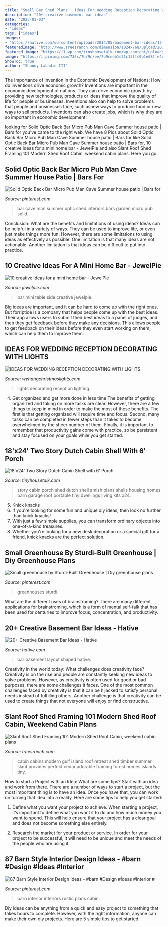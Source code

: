 ```yaml
---
title: "Small Bar Shed Plans : Ideas For Wedding Reception Decorating With Lights"
description: "20+ creative basement bar ideas"
date: "2023-01-03"
categories:
- "ideas"
tags: ["ideas"]
images:
- "https://hative.com/wp-content/uploads/2014/05/basement-bar-ideas/12-l-shaped-layout-for-small-bar.jpg"
featuredImage: "http://www.treesranch.com/dimension/1024x768/upload/2016/07/15/slant-roof-shed-framing-101-modern-shed-roof-cabin-lrg-eb5544292488af3d.jpg"
featured_image: "https://i1.wp.com/tinyhousetalk.com/wp-content/uploads/18x24-two-story-dutch-cabin-007.jpg?resize=600%2C450"
image: "https://i.pinimg.com/736x/7b/9c/ee/7b9ceeb1c21c13ffc0b1e68ffe4e2b2a.jpg"
ShowToc: true
author: "Shanny Labadie III"
---
```



The Importance of Invention in the Economic Development of Nations: How do inventions drive economic growth?
Inventions are important in the economic development of nations. They can drive economic growth by providing new technologies, products or ideas that improve the quality of life for people or businesses. Inventions also can help to solve problems that people and businesses face, such asnew ways to produce food or new ways to sell products. Inventions can also create jobs, which is why they are so important in economic development.

	

		
looking for Solid Optic Back Bar Micro Pub Man Cave Summer house patio | Bars for you've came to the right web. We have 8 Pics about Solid Optic Back Bar Micro Pub Man Cave Summer house patio | Bars for like Solid Optic Back Bar Micro Pub Man Cave Summer house patio | Bars for, 10 creative ideas for a mini home bar - JewelPie and also Slant Roof Shed Framing 101 Modern Shed Roof Cabin, weekend cabin plans. Here you go:
		
    
## Solid Optic Back Bar Micro Pub Man Cave Summer House Patio | Bars For

<img loading=lazy src="https://i.pinimg.com/736x/7b/9c/ee/7b9ceeb1c21c13ffc0b1e68ffe4e2b2a.jpg" onerror="this.onerror=null;this.src='https://tse1.mm.bing.net/th?id=OIP.yJ9vt5nMFZWYldUt3Qw3MQHaFj&amp;pid=15.1';" alt="Solid Optic Back Bar Micro Pub Man Cave Summer house patio | Bars for">

_Source: pinterest.com_

>bar cave man summer optic shed interiors bars garden micro pub solid. 

	

Conclusion: What are the benefits and limitations of using ideas?
Ideas can be helpful in a variety of ways. They can be used to improve life, or even just make things more fun. However, there are some limitations to using ideas as effectively as possible. One limitation is that many ideas are not actionable. Another limitation is that ideas can be difficult to put into practice.

    
## 10 Creative Ideas For A Mini Home Bar - JewelPie

<img loading=lazy src="https://jewelpie.com/wp-content/uploads/2013/06/bar41.jpg" onerror="this.onerror=null;this.src='https://tse2.mm.bing.net/th?id=OIP.pa2Pr5k9Bj0G3KB8HG4B2QHaJ4&amp;pid=15.1';" alt="10 creative ideas for a mini home bar - JewelPie">

_Source: jewelpie.com_

>bar mini table side creative jewelpie. 

	

Big ideas are important, and it can be hard to come up with the right ones. But forriptide is a company that helps people come up with the best ideas. Their app allows users to submit their best ideas to a panel of judges, and then they get feedback before they make any decisions. This allows people to get feedback on their ideas before they even start working on them, which can help them to improve them.

    
## IDEAS FOR WEDDING RECEPTION DECORATING WITH LIGHTS

<img loading=lazy src="https://www.wehangchristmaslights.com/my-content/uploads/photo-gallery/f0118ae9a4c96706a7f24bdc38fdc990.jpg" onerror="this.onerror=null;this.src='https://tse3.mm.bing.net/th?id=OIP.-nEnL6qHd5cWZVubYwg09AHaJQ&amp;pid=15.1';" alt="IDEAS FOR WEDDING RECEPTION DECORATING WITH LIGHTS">

_Source: wehangchristmaslights.com_

>lights decorating reception lighting. 

	

4) Get organized and get more done in less time
The benefits of getting organized and taking on more tasks are clear. However, there are a few things to keep in mind in order to make the most of these benefits. The first is that getting organized will require time and focus. Second, many tasks can be completed in fewer steps than it takes to become overwhelmed by the sheer number of them. Finally, it is important to remember that productivity gains come with practice, so be persistent and stay focused on your goals while you get started.

    
## 18&#039;x24&#039; Two Story Dutch Cabin Shell With 6&#039; Porch

<img loading=lazy src="https://i1.wp.com/tinyhousetalk.com/wp-content/uploads/18x24-two-story-dutch-cabin-007.jpg?resize=600%2C450" onerror="this.onerror=null;this.src='https://tse3.mm.bing.net/th?id=OIP.920lqwb629GvZc5yqqzCbwHaFj&amp;pid=15.1';" alt="18&#039;x24&#039; Two Story Dutch Cabin Shell with 6&#039; Porch">

_Source: tinyhousetalk.com_

>story cabin porch shed dutch shell amish plans shells housing homes barn garage roof portable tiny dwellings living kits x24. 

	

5. Knick knacks
1. If you're looking for some fun and unique diy ideas, then look no further than knick knacks!
2. With just a few simple supplies, you can transform ordinary objects into one-of-a-kind treasures.
3. Whether you're looking for a new desk decoration or a special gift for a friend, knick knacks are the perfect solution.

    
## Small Greenhouse By Sturdi-Built Greenhouse | Diy Greenhouse Plans

<img loading=lazy src="https://i.pinimg.com/736x/dd/75/3f/dd753f4767ad72ee13b36873a7611304.jpg" onerror="this.onerror=null;this.src='https://tse3.mm.bing.net/th?id=OIP.M2WGPfx2mkwhfXXLNcUMVgHaJ3&amp;pid=15.1';" alt="Small greenhouse by Sturdi-Built Greenhouse | Diy greenhouse plans">

_Source: pinterest.com_

>greenhouses sturdi. 

	

What are the different uses of brainstroming?
There are many different applications for brainstroming, which is a form of mental self-talk that has been used for centuries to improve focus, concentration, and productivity.

    
## 20+ Creative Basement Bar Ideas - Hative

<img loading=lazy src="https://hative.com/wp-content/uploads/2014/05/basement-bar-ideas/12-l-shaped-layout-for-small-bar.jpg" onerror="this.onerror=null;this.src='https://tse2.mm.bing.net/th?id=OIP.rfzZMJz4xEdpYflijBJ0DgHaFj&amp;pid=15.1';" alt="20+ Creative Basement Bar Ideas - Hative">

_Source: hative.com_

>bar basement layout shaped hative. 

	

Creativity in the world today: What challenges does creativity face?
Creativity is on the rise and people are constantly seeking new ideas to solve problems. However, as creativity is often used for good or bad purposes, there are some challenges it faces. One of the most common challenges faced by creativity is that it can be hijacked to satisfy personal needs instead of fulfilling others. Another challenge is that creativity can be used to create things that not everyone will enjoy or find constructive.

    
## Slant Roof Shed Framing 101 Modern Shed Roof Cabin, Weekend Cabin Plans

<img loading=lazy src="http://www.treesranch.com/dimension/1024x768/upload/2016/07/15/slant-roof-shed-framing-101-modern-shed-roof-cabin-lrg-eb5544292488af3d.jpg" onerror="this.onerror=null;this.src='https://tse1.mm.bing.net/th?id=OIP.OLDUkdC0Czu1OctdtOj1zgHaFj&amp;pid=15.1';" alt="Slant Roof Shed Framing 101 Modern Shed Roof Cabin, weekend cabin plans">

_Source: treesranch.com_

>cabin cabins modern gulf island roof retreat shed timber summer slant provides perfect cedar adorable framing forest homes islands tiny. 

	

How to start a Project with an Idea: What are some tips?
Start with an idea and work from there. There are a number of ways to start a project, but the most important thing is to have an idea. Once you have that, you can work on turning that idea into a reality. Here are some tips to help you get started:
1. Define what you want your project to achieve. When starting a project, it’s important to define what you want it to do and how much money you want to spend. This will help ensure that your project has a clear goal and does not become something else entirely.

2. Research the market for your product or service. In order for your project to be successful, it will need to be unique and meet the needs of the people who are using it.

    
## 87 Barn Style Interior Design Ideas - #barn #Design #İdeas #Interior #

<img loading=lazy src="https://i.pinimg.com/736x/56/c4/5c/56c45c59571d75a620c6f92f44818e96.jpg" onerror="this.onerror=null;this.src='https://tse2.mm.bing.net/th?id=OIP.y938YPfgyy2qyx8g-hRo6AHaLI&amp;pid=15.1';" alt="87 Barn Style Interior Design Ideas - #barn #Design #İdeas #Interior #">

_Source: pinterest.com_

>barn interior interiors rustic plans cabin. 

	

Diy ideas can be anything from a quick and easy project to something that takes hours to complete. However, with the right information, anyone can make their own diy projects. Here are 5 simple tips to get started:

